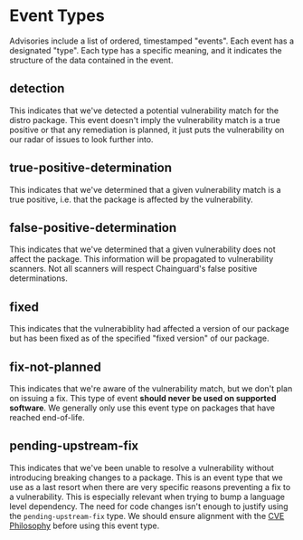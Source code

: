 # Event Types

Advisories include a list of ordered, timestamped "events". Each event has a designated "type". Each type has a specific meaning, and it indicates the structure of the data contained in the event.

## detection

This indicates that we've detected a potential vulnerability match for the distro package. This event doesn't imply the vulnerability match is a true positive or that any remediation is planned, it just puts the vulnerability on our radar of issues to look further into.

## true-positive-determination

This indicates that we've determined that a given vulnerability match is a true positive, i.e. that the package is affected by the vulnerability.

## false-positive-determination

This indicates that we've determined that a given vulnerability does not affect the package. This information will be propagated to vulnerability scanners. Not all scanners will respect Chainguard's false positive determinations.

## fixed

This indicates that the vulnerabiblity had affected a version of our package but has been fixed as of the specified "fixed version" of our package.

## fix-not-planned

This indicates that we're aware of the vulnerability match, but we don't plan on issuing a fix. This type of event **should never be used on supported software**. We generally only use this event type on packages that have reached end-of-life.

## pending-upstream-fix

This indicates that we've been unable to resolve a vulnerability without introducing breaking changes to a package. This is an event type that we use as a last resort when there are very specific reasons preventing a fix to a vulnerability. This is especially relevant when trying to bump a language level dependency. The need for code changes isn't enough to justify using the `pending-upstream-fix` type. We should ensure alignment with the [CVE Philosophy](./philosophy.md) before using this event type.

